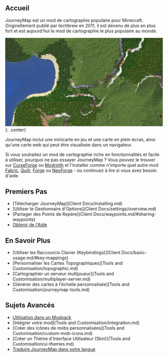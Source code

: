## **Accueil**

JourneyMap est un mod de cartographie populaire pour Minecraft. Originellement publié par techbrew en 2011, il est devenu de plus en plus fort et est aujourd'hui le mod de cartographie le plus populaire au monde.

![Background](img/background.jpg){: .center}

JourneyMap inclut une minicarte en jeu et une carte en plein écran, ainsi qu'une carte web qui peut être visualisée dans un navigateur.

Si vous souhaitez un mod de cartographie riche en fonctionnalités et facile à utiliser, pourquoi ne pas essayer JourneyMap ? Vous pouvez le trouver sur [CurseForge](https://www.curseforge.com/minecraft/mc-mods/journeymap) ou [Modrinth](https://modrinth.com/mod/journeymap) et l'installer comme n'importe quel autre mod [Fabric](https://fabricmc.net/), [Quilt](https://quiltmc.org), [Forge](https://forums.minecraftforge.net/) ou [NeoForge](https://neoforged.net/) - ou continuez à lire si vous avez besoin d'aide.

## **Premiers Pas**

-   [Télécharger JourneyMap](Client Docs/installing.md)
-   [Utiliser le Gestionnaire d'Options](Client Docs/settings/overview.md)
-   [Partager des Points de Repère](Client Docs/waypoints.md/#sharing-waypoints)
-   [Obtenir de l'Aide](About/support.md)

## **En Savoir Plus**

-   [Utiliser les Raccourcis Clavier (Keybindings)](Client Docs/basic-usage.md/#key-mappings)
-   [Personnaliser les Cartes Topographiques](Tools and Customisation/topographic.md)
-   [Cartographier un serveur multijoueur](Tools and Customisation/multiplayer-server.md)
-   [Générer des cartes à l'échelle personnalisée](Tools and Customisation/journeymap-tools.md)

## **Sujets Avancés**

-   [Utilisation dans un Modpack](About/licensing.md)
-   [Intégrer votre mod](Tools and Customisation/integration.md)
-   [Créer des icônes de mobs personnalisées](Tools and Customisation/custom-mob-icons.md)
-   [Créer un Thème d'Interface Utilisateur (Skin)](Tools and Customisation/ui-themes.md)
-   [Traduire JourneyMap dans votre langue](Contributing/translate-mod.md)